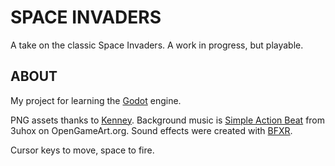 # SPACE INVADERS

A take on the classic Space Invaders. A work in progress, but playable.

## ABOUT

My project for learning the [Godot](https://godotengine.org/) engine.

PNG assets thanks to [Kenney](http://www.kenney.nl). Background music is [Simple Action Beat](http://opengameart.org/users/3uhox) from 3uhox on OpenGameArt.org.  Sound effects were created with [BFXR](http://www.bfxr.net).

Cursor keys to move, space to fire.
